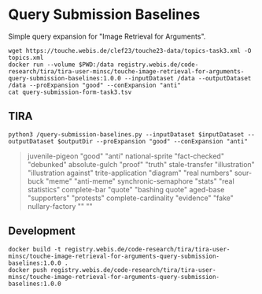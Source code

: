 Query Submission Baselines
==========================
Simple query expansion for "Image Retrieval for Arguments".

```
wget https://touche.webis.de/clef23/touche23-data/topics-task3.xml -O topics.xml
docker run --volume $PWD:/data registry.webis.de/code-research/tira/tira-user-minsc/touche-image-retrieval-for-arguments-query-submission-baselines:1.0.0 --inputDataset /data --outputDataset /data --proExpansion "good" --conExpansion "anti"
cat query-submission-form-task3.tsv
```


TIRA
----
```
python3 /query-submission-baselines.py --inputDataset $inputDataset --outputDataset $outputDir --proExpansion "good" --conExpansion "anti"
```

> juvenile-pigeon      "good" "anti"
> national-sprite      "fact-checked" "debunked"
> absolute-gulch       "proof" "truth"
> stale-transfer       "illustration" "illustration against"
> trite-application    "diagram" "real numbers"
> sour-buck            "meme" "anti-meme"
> synchronic-semaphore "stats" "real statistics"
> complete-bar         "quote" "bashing quote"
> aged-base            "supporters" "protests"
> complete-cardinality "evidence" "fake"
> nullary-factory      "" ""


Development
-----------
```
docker build -t registry.webis.de/code-research/tira/tira-user-minsc/touche-image-retrieval-for-arguments-query-submission-baselines:1.0.0 .
docker push registry.webis.de/code-research/tira/tira-user-minsc/touche-image-retrieval-for-arguments-query-submission-baselines:1.0.0
```

